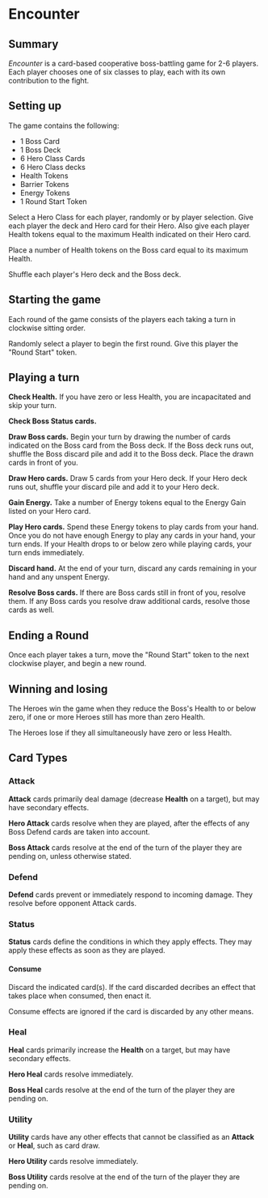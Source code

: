 # Encounter

## Summary
*Encounter* is a card-based cooperative boss-battling game for 2-6 players. Each player chooses one of six classes to play, each with its own contribution to the fight.

## Setting up
The game contains the following:
 * 1 Boss Card
 * 1 Boss Deck
 * 6 Hero Class Cards
 * 6 Hero Class decks
 * Health Tokens
 * Barrier Tokens
 * Energy Tokens
 * 1 Round Start Token

 Select a Hero Class for each player, randomly or by player selection. Give each player the deck and Hero card for their Hero. Also give each player Health tokens equal to the maximum Health indicated on their Hero card.

 Place a number of Health tokens on the Boss card equal to its maximum Health.

 Shuffle each player's Hero deck and the Boss deck.

## Starting the game
Each round of the game consists of the players each taking a turn in clockwise sitting order.

Randomly select a player to begin the first round. Give this player the "Round Start" token.

## Playing a turn
**Check Health.** If you have zero or less Health, you are incapacitated and skip your turn.

**Check Boss Status cards.** 

**Draw Boss cards.** Begin your turn by drawing the number of cards indicated on the Boss card from the Boss deck. If the Boss deck runs out, shuffle the Boss discard pile and add it to the Boss deck. Place the drawn cards in front of you.

**Draw Hero cards.** Draw 5 cards from your Hero deck. If your Hero deck runs out, shuffle your discard pile and add it to your Hero deck.

**Gain Energy.** Take a number of Energy tokens equal to the Energy Gain listed on your Hero card.

**Play Hero cards.** Spend these Energy tokens to play cards from your hand. Once you do not have enough Energy to play any cards in your hand, your turn ends. If your Health drops to or below zero while playing cards, your turn ends immediately.

**Discard hand.** At the end of your turn, discard any cards remaining in your hand and any unspent Energy. 

**Resolve Boss cards.** If there are Boss cards still in front of you, resolve them. If any Boss cards you resolve draw additional cards, resolve those cards as well.

## Ending a Round
Once each player takes a turn, move the "Round Start" token to the next clockwise player, and begin a new round.

## Winning and losing
The Heroes win the game when they reduce the Boss's Health to or below zero, if one or more Heroes still has more than zero Health.

The Heroes lose if they all simultaneously have zero or less Health.

## Card Types

### Attack
**Attack** cards primarily deal damage (decrease **Health** on a target), but may have secondary effects. 

**Hero Attack** cards resolve when they are played, after the effects of any Boss Defend cards are taken into account.

**Boss Attack** cards resolve at the end of the turn of the player they are pending on, unless otherwise stated.

### Defend
**Defend** cards prevent or immediately respond to incoming damage. They resolve before opponent Attack cards.

### Status
**Status** cards define the conditions in which they apply effects. They may apply these effects as soon as they are played.

#### Consume
Discard the indicated card(s). If the card discarded decribes an effect that takes place when consumed, then enact it.

Consume effects are ignored if the card is discarded by any other means.

### Heal
**Heal** cards primarily increase the **Health** on a target, but may have secondary effects.

**Hero Heal** cards resolve immediately.

**Boss Heal** cards resolve at the end of the turn of the player they are pending on.

### Utility
**Utility** cards have any other effects that cannot be classified as an **Attack** or **Heal**, such as card draw.

**Hero Utility** cards resolve immediately.

**Boss Utility** cards resolve at the end of the turn of the player they are pending on.

